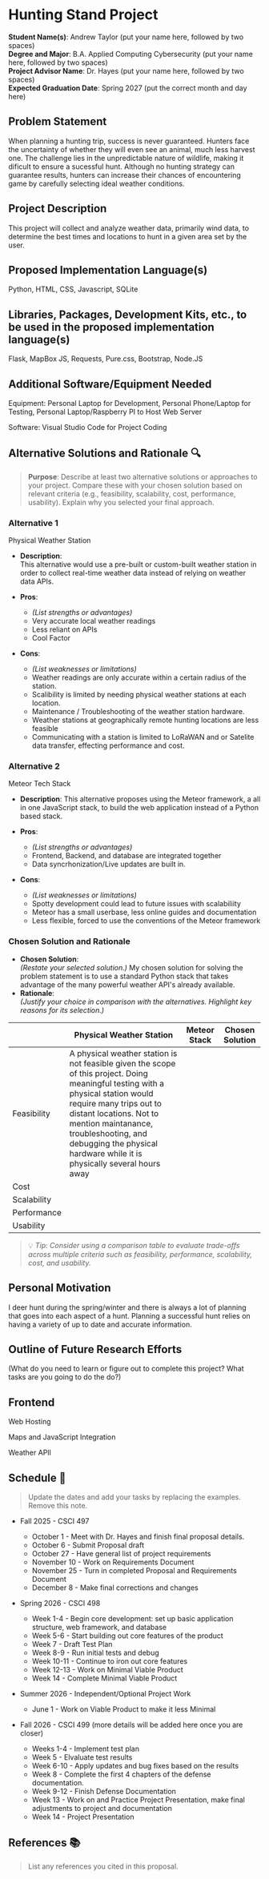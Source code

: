 Hunting Stand Project
===================================================

**Student Name(s)**: Andrew Taylor (put your name here, followed by two spaces)  
**Degree and Major**: B.A. Applied Computing Cybersecurity (put your name here, followed by two spaces)  
**Project Advisor Name**: Dr. Hayes (put your name here, followed by two spaces)  
**Expected Graduation Date**: Spring 2027 (put the correct month and day here)


Problem Statement
-----------------

When planning a hunting trip, success is never guaranteed. Hunters face the uncertainty of whether they
will even see an animal, much less harvest one. The challenge lies in the unpredictable nature of wildlife,
making it dificult to ensure a sucessful hunt. Although no hunting strategy can guarantee results, hunters can 
increase their chances of encountering game by carefully selecting ideal weather conditions.


Project Description
-------------------

This project will collect and analyze weather data, primarily wind data, to 
determine the best times and locations to hunt in a given area set by the user.


Proposed Implementation Language(s) 
-----------------------------------

Python, HTML, CSS, Javascript, SQLite


Libraries, Packages, Development Kits, etc., to be used in the proposed implementation language(s)
--------------------------------------------------------------------------------------------------

Flask, MapBox JS, Requests, Pure.css, Bootstrap, Node.JS


Additional Software/Equipment Needed
------------------------------------

Equipment:
  Personal Laptop for Development, Personal Phone/Laptop for Testing, Personal Laptop/Raspberry PI to Host Web Server

Software: 
  Visual Studio Code for Project Coding

Alternative Solutions and Rationale 🔍
--------------------------------------

> **Purpose**: Describe at least two alternative solutions or approaches to your project. Compare these with your chosen solution based on relevant criteria (e.g., feasibility, scalability, cost, performance, usability). Explain why you selected your final approach.

### Alternative 1
  Physical Weather Station
- **Description**:  
  This alternative would use a pre-built or custom-built weather station in order to collect real-time weather data instead of relying on weather data APIs.
  
- **Pros**:  
  - _(List strengths or advantages)_
  - Very accurate local weather readings
  - Less reliant on APIs
  - Cool Factor
- **Cons**:  
  - _(List weaknesses or limitations)_
  - Weather readings are only accurate within a certain radius of the station.
  - Scalibility is limited by needing physical weather stations at each location.
  - Maintenance / Troubleshooting of the weather station hardware.
  - Weather stations at geographically remote hunting locations are less feasible
  - Communicating with a station is limited to LoRaWAN and or Satelite data transfer, effecting performance and cost.
### Alternative 2
  Meteor Tech Stack
- **Description**:
  This alternative proposes using the Meteor framework, a all in one JavaScript stack, to build the web application instead of a   Python based stack.
  
- **Pros**:  
  - _(List strengths or advantages)_
  - Frontend, Backend, and database are integrated together
  - Data syncrhonization/Live updates are built in.
- **Cons**:  
  - _(List weaknesses or limitations)_
  - Spotty development could lead to future issues with scalabiliity
  - Meteor has a small userbase, less online guides and documentation
  - Less flexible, forced to use the conventions of the Meteor framework

### Chosen Solution and Rationale
- **Chosen Solution**:  
  _(Restate your selected solution.)_
  My chosen solution for solving the problem statement is to use a standard Python stack that takes advantage of the many powerful weather API's already available.
- **Rationale**:  
  _(Justify your choice in comparison with the alternatives. Highlight key reasons for its selection.)_

|          | Physical Weather Station | Meteor Stack | Chosen Solution |
|----------|--------------------------|--------------|-----------------|
| Feasibility | A physical weather station is not feasible given the scope of this project. Doing meaningful testing with a physical station would require many trips out to distant locations. Not to mention maintanance, troubleshooting, and debugging the physical hardware while it is physically several hours away| | |
| Cost | | | |
| Scalability | | | |
| Performance | | | |
| Usability | | | |

  

> 💡 *Tip: Consider using a comparison table to evaluate trade-offs across multiple criteria such as feasibility, performance, scalability, cost, and usability.*


Personal Motivation
-------------------

I deer hunt during the spring/winter and there is always a lot of planning that
goes into each aspect of a hunt. Planning a successful hunt relies on having 
a variety of up to date and accurate information. 

Outline of Future Research Efforts
----------------------------------

(What do you need to learn or figure out to complete this project? What tasks are you going to do the do?)

Frontend
 - 

Web Hosting

Maps and JavaScript Integration

Weather APIl

Schedule 📅
-----------

> Update the dates and add your tasks by replacing the examples. Remove this note.

*   Fall 2025 - CSCI 497
    -   October 1 - Meet with Dr. Hayes and finish final proposal details. 
    -   October 6 - Submit Proposal draft 
    -   October 27 - Have general list of project requirements
    -   November 10 - Work on Requirements Document
    -   November 25 - Turn in completed Proposal and Requirements Document
    -   December 8 - Make final corrections and changes

*   Spring 2026 - CSCI 498
    -   Week 1-4 - Begin core development: set up basic application structure, web framework, and database
    -   Week 5-6 - Start building out core features of the product
    -   Week 7 - Draft Test Plan
    -   Week 8-9 - Run initial tests and debug
    -   Week 10-11 - Continue to iron out core features 
    -   Week 12-13 - Work on Minimal Viable Product
    -   Week 14 - Complete Minimal Viable Product
 
*   Summer 2026 - Independent/Optional Project Work
    -   June 1 - Work on Viable Product to make it less Minimal

*   Fall 2026 - CSCI 499 (more details will be added here once you are closer)
    -   Weeks 1-4 - Implement test plan
    -   Week 5 - Elvaluate test results
    -   Week 6-10 - Apply updates and bug fixes based on the results
    -   Week 8 - Complete the first 4 chapters of the defense documentation.
    -   Week 9-12 - Finish Defense Documentation 
    -   Week 13 - Work on and Practice Project Presentation, make final adjustments to project and documentation
    -   Week 14 - Project Presentation


References 📚
-------------

> List any references you cited in this proposal.

